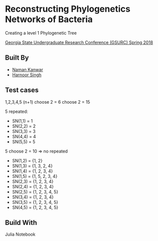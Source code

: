 # Reconstructing Phylogenetics Networks of Bacteria
Creating a level 1 Phylogenetic Tree


[Georgia State Undergraduate Research Conference (GSURC) Spring 2018](https://www.youtube.com/watch?v=MrbloFPQxMc)
## Built By 
* [Naman Kanwar](https://github.com/Naman26) 
* [Harnoor Singh](https://github.com/iharnoor) 

## Test cases
1,2,3,4,5
(n+1) choose 2 = 6 choose 2 = 15

5 repeated:
* SN(1,1) = 1
* SN(2,2) = 2
* SN(3,3) = 3
* SN(4,4) = 4
* SN(5,5) = 5

5 choose 2 = 10 => no repeated
* SN(1,2) = {1, 2}
* SN(1,3) = {1, 3, 2, 4}
* SN(1,4) = {1, 2, 3, 4}
* SN(1,5) = {1, 5, 2, 3, 4}
* SN(2,3) = {1, 2, 3, 4}
* SN(2,4) = {1, 2, 3, 4}
* SN(2,5) = {1, 2, 3, 4, 5}
* SN(3,4) = {1, 2, 3, 4}
* SN(3,5) = {1, 2, 3, 4, 5}
* SN(4,5) = {1, 2, 3, 4, 5}

## Build With
Julia Notebook
